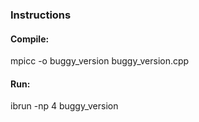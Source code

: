 ### Instructions

#### Compile:
mpicc -o buggy_version buggy_version.cpp

#### Run:
ibrun -np 4 buggy_version

